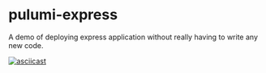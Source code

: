 # pulumi-express

A demo of deploying express application without really having to write any new code.

[![asciicast](https://asciinema.org/a/Z0UDYr23CQy7MD2JF12uOK8Ac.svg)](https://asciinema.org/a/Z0UDYr23CQy7MD2JF12uOK8Ac)
